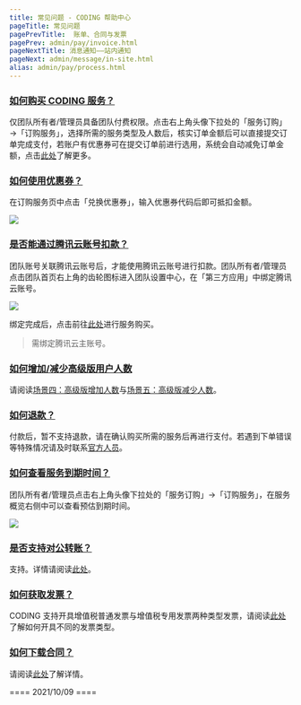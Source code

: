```yaml
---
title: 常见问题 - CODING 帮助中心
pageTitle: 常见问题
pagePrevTitle:  账单、合同与发票
pagePrev: admin/pay/invoice.html
pageNextTitle: 消息通知——站内通知
pageNext: admin/message/in-site.html
alias: admin/pay/process.html
---
```


### [如何购买 CODING 服务？](#q1)

仅团队所有者/管理员具备团队付费权限。点击右上角头像下拉处的「服务订购」→「订购服务」，选择所需的服务类型及人数后，核实订单金额后可以直接提交订单完成支付，若账户有优惠券可在提交订单前进行选用，系统会自动减免订单金额，点击[此处](/docs/admin/pay/price.html#scenes-1)了解更多。

### [如何使用优惠券？](#q2)

在订购服务页中点击「兑换优惠券」，输入优惠券代码后即可抵扣金额。

![](https://help-assets.codehub.cn/enterprise/20211119172450.png)

### [是否能通过腾讯云账号扣款？](#q3)

团队账号关联腾讯云账号后，才能使用腾讯云账号进行扣款。团队所有者/管理员点击团队首页右上角的齿轮图标进入团队设置中心，在「第三方应用」中绑定腾讯云账号。

![](https://help-assets.codehub.cn/enterprise/20211119173901.png)

绑定完成后，点击前往[此处](https://buy.cloud.tencent.com/coding)进行服务购买。

> 需绑定腾讯云主账号。

### [如何增加/减少高级版用户人数](#q4)

请阅读[场景四：高级版增加人数](/docs/admin/pay/price.md#scenes-4)与[场景五：高级版减少人数](/docs/admin/pay/price.md#scenes-5)。

### [如何退款？](#q5)

付款后，暂不支持退款，请在确认购买所需的服务后再进行支付。若遇到下单错误等特殊情况请及时联系[官方人员](https://e.coding.net/signin?redirect=/workorder)。

### [如何查看服务到期时间？](#q6)

团队所有者/管理员点击右上角头像下拉处的「服务订购」→「订购服务」，在服务概览右侧中可以查看预估到期时间。

![](https://help-assets.codehub.cn/enterprise/20211119155804.png)

### [是否支持对公转账？](#q7)

支持。详情请阅读[此处](/docs/admin/pay/price.html#pay)。

### [如何获取发票？](#q8)

CODING 支持开具增值税普通发票与增值税专用发票两种类型发票，请阅读[此处](/docs/admin/pay/invoice.html#manage)了解如何开具不同的发票类型。

### [如何下载合同？](#q9)

请阅读[此处](/docs/admin/pay/invoice.md#contract)了解详情。



==== 2021/10/09 ====
